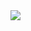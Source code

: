 <img src = "https://github-readme-stats.vercel.app/api?username=Drithh&&show_icons=true&title_color=ffffff&icon_color=bb2acf&text_color=daf7dc&bg_color=151515">

<!--
**Drithh/Drithh** is a ✨ _special_ ✨ repository because its `README.md` (this file) appears on your GitHub profile.

Here are some ideas to get you started:

- 🔭 I’m currently working on ...
- 🌱 I’m currently learning ...
- 👯 I’m looking to collaborate on ...
- 🤔 I’m looking for help with ...
- 💬 Ask me about ...
- 📫 How to reach me: ...
- 😄 Pronouns: ...
- ⚡ Fun fact: ...
-->
